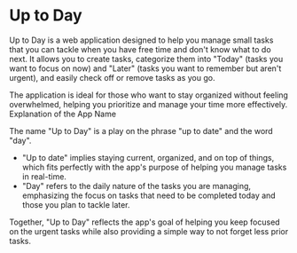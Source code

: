 # Up to Day

Up to Day is a web application designed to help you manage small tasks that you can tackle when you have free time and don't know what to do next. It allows you to create tasks, categorize them into "Today" (tasks you want to focus on now) and "Later" (tasks you want to remember but aren't urgent), and easily check off or remove tasks as you go.

The application is ideal for those who want to stay organized without feeling overwhelmed, helping you prioritize and manage your time more effectively.
Explanation of the App Name

The name "Up to Day" is a play on the phrase "up to date" and the word "day".

- "Up to date" implies staying current, organized, and on top of things, which fits perfectly with the app's purpose of helping you manage tasks in real-time.
- "Day" refers to the daily nature of the tasks you are managing, emphasizing the focus on tasks that need to be completed today and those you plan to tackle later.

Together, "Up to Day" reflects the app's goal of helping you keep focused on the urgent tasks while also providing a simple way to not forget less prior tasks.
